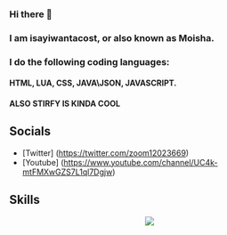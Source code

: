 ### Hi there 👋

### I am isayiwantacost, or also known as Moisha.
### I do the following coding languages:
#### HTML, LUA, CSS, JAVA\JSON, JAVASCRIPT.

#### ALSO STIRFY IS KINDA COOL

## Socials

- [Twitter] (https://twitter.com/zoom12023669)
- [Youtube] (https://www.youtube.com/channel/UC4k-mtFMXwGZS7L1ql7Dgjw)

## Skills

<center>
  <a href="https://skillicons.dev/" target="_blank">
  <img src="[(https://skillicons.dev/icons?i=js,html,css,lua)](https://skillicons.dev)](https://skillicons.dev/icons?i=html,lua,css,js&theme=dark)"</img>
  </a>
  </center>
